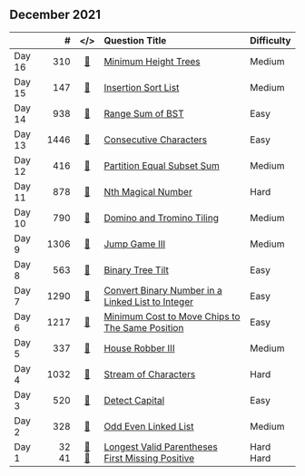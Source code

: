 ## December 2021

||#|</>|Question Title|Difficulty|
|:--|--:|:-:|:--|:--|
|Day 16|310|[📎](../src/q_301_350/q0310.cc)|[Minimum Height Trees](https://leetcode.com/problems/minimum-height-trees/)|Medium|
|Day 15|147|[📎](../src/q_101_150/q0147.cc)|[Insertion Sort List](https://leetcode.com/problems/insertion-sort-list/)|Medium|
|Day 14|938|[📎](../src/q_901_950/q0938.cc)|[Range Sum of BST](https://leetcode.com/problems/range-sum-of-bst/)|Easy|
|Day 13|1446|[📎](../src/q_1401_1450/q1446.cc)|[Consecutive Characters](https://leetcode.com/problems/consecutive-characters/)|Easy|
|Day 12|416|[📎](../src/q_401_450/q0416.cc)|[Partition Equal Subset Sum](https://leetcode.com/problems/partition-equal-subset-sum/)|Medium|
|Day 11|878|[📎](../src/q_851_900/q0878.cc)|[Nth Magical Number](https://leetcode.com/problems/nth-magical-number/)|Hard|
|Day 10|790|[📎](../src/q_751_800/q0790.cc)|[Domino and Tromino Tiling](https://leetcode.com/problems/domino-and-tromino-tiling/)|Medium|
|Day 9|1306|[📎](../src/q_1301_1350/q1306.cc)|[Jump Game III](https://leetcode.com/problems/jump-game-iii/)|Medium|
|Day 8|563|[📎](../src/q_551_600/q0563.cc)|[Binary Tree Tilt](https://leetcode.com/problems/binary-tree-tilt/)|Easy|
|Day 7|1290|[📎](../src/q_1251_1300/q1290.cc)|[Convert Binary Number in a Linked List to Integer](https://leetcode.com/problems/convert-binary-number-in-a-linked-list-to-integer/)|Easy|
|Day 6|1217|[📎](../src/q_1201_1250/q1217.cc)|[Minimum Cost to Move Chips to The Same Position](https://leetcode.com/problems/minimum-cost-to-move-chips-to-the-same-position/)|Easy|
|Day 5|337|[📎](../src/q_301_350/q0337.cc)|[House Robber III](https://leetcode.com/problems/house-robber-iii/)|Medium|
|Day 4|1032|[📎](../src/q_1001_1050/q1032.cc)|[Stream of Characters](https://leetcode.com/problems/stream-of-characters/)|Hard|
|Day 3|520|[📎](../src/q_501_550/q0520.cc)|[Detect Capital](https://leetcode.com/problems/detect-capital/)|Easy|
|Day 2|328|[📎](../src/q_301_350/q0328.cc)|[Odd Even Linked List](https://leetcode.com/problems/odd-even-linked-list/)|Medium|
|Day 1|32<br>41|[📎](../src/q_1_50/q0032.cc)<br>[📎](../src/q_1_50/q0041.cc)|[Longest Valid Parentheses](https://leetcode.com/problems/longest-valid-parentheses/)<br>[First Missing Positive](https://leetcode.com/problems/first-missing-positive/)|Hard<br>Hard|


